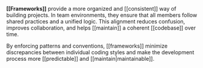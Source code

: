 **[[Frameworks]]** provide a more organized and [[consistent]] way of building projects. In team environments, they ensure that all members follow shared practices and a unified logic. This alignment reduces confusion, improves collaboration, and helps [[maintain]] a coherent [[codebase]] over time.

By enforcing patterns and conventions, [[frameworks]] minimize discrepancies between individual coding styles and make the development process more [[predictable]] and [[maintain|maintainable]].
